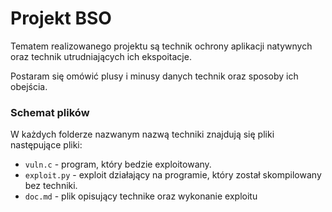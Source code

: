 # Projekt BSO

Tematem realizowanego projektu są technik ochrony aplikacji natywnych oraz technik utrudniających ich ekspoitacje. 

Postaram się omówić plusy i minusy danych technik oraz sposoby ich obejścia.

### Schemat plików

W każdych folderze nazwanym nazwą techniki znajdują się pliki następujące pliki:

* `vuln.c` - program, który bedzie exploitowany.
* `exploit.py` - exploit działający na programie, który został skompilowany bez techniki.
* `doc.md` - plik opisujący technike oraz wykonanie exploitu